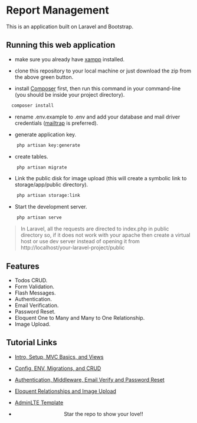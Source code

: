 # Report Management
This is an application built on Laravel and Bootstrap.

## Running this web application

- make sure you already have [xampp](https://www.apachefriends.org/index.html) installed.

- clone this repository to your local machine or just download the zip from the above green button.

- install [Composer](https://getcomposer.org/download) first, then run this command in your command-line (you should be inside your project directory). 
```bash
  composer install
```

- rename .env.example to .env and add your database and mail driver credentials ([mailtrap](https://mailtrap.io) is preferred).

- generate application key.

```bash
    php artisan key:generate
```

- create tables.

```bash
    php artisan migrate
```

- Link the public disk for image upload (this will create a symbolic link to storage/app/public directory).
```bash
    php artisan storage:link
```

- Start the development server.

```bash
    php artisan serve
```

> In Laravel, all the requests are directed to index.php in public directory so, if it does not work with your apache then create a virtual host or use dev server instead of opening it from http://localhost/your-laravel-project/public

## Features
- Todos CRUD.
- Form Validation.
- Flash Messages.
- Authentication.
- Email Verification.
- Password Reset.
- Eloquent One to Many and Many to One Relationship.
- Image Upload.

## Tutorial Links
- [Intro, Setup, MVC Basics, and Views](https://medium.com/@sagarmaheshwary31/laravel-5-8-from-scratch-intro-setup-mvc-basics-and-views-74d46f93fe0c)
- [Config, ENV, Migrations, and CRUD](https://medium.com/@sagarmaheshwary31/laravel-5-8-from-scratch-config-env-migrations-and-todos-crud-7c771bcac802)
- [Authentication, Middleware, Email Verify and Password Reset](https://medium.com/@sagarmaheshwary31/laravel-5-8-from-scratch-authentication-middleware-email-verify-and-password-reset-93a4b2103794)
- [Eloquent Relationships and Image Upload](https://medium.com/@sagarmaheshwary31/laravel-5-8-from-scratch-eloquent-relationships-and-image-upload-49daece52a24)
- [AdminLTE Template](https://github.com/ColorlibHQ/AdminLTE)

- <p style="text-align: center;">Star the repo to show your love!!</p>
